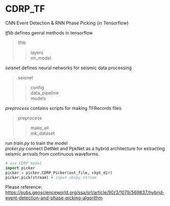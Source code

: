 # CDRP_TF
CNN Event Detection &amp; RNN Phase Picking (in Tensorflow)  
  
*tflib* defines genral methods in tensorflow  
> tflib
>> layers  
>> nn_model
  
*seisnet* defines neural networks for seismic data processing  
> seisnet
>> config  
>> data_pipeline  
>> models  
  
*preprocess* contains scripts for making TFRecords files  
> preprocess
>> make_all  
>> mk_dataset
  
run *train.py* to train the model  
*picker.py* connect DetNet and PpkNet as a hybrid architecture for extracting seismic arrivals from continuous waveforms.
```python
# use CDRP model
import picker
picker = picker.CDRP_Picker(out_file, ckpt_dir)
picker.pick(stream) # input obspy.stream
```

Please reference:
https://pubs.geoscienceworld.org/ssa/srl/article/90/3/1079/569837/hybrid-event-detection-and-phase-picking-algorithm
